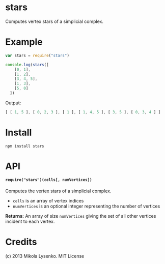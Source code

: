 stars
=====
Computes vertex stars of a simplicial complex.

# Example

```javascript
var stars = require("stars")

console.log(stars([
    [0, 1],
    [1, 2],
    [3, 4, 5],
    [1, 3],
    [5, 0]
  ])
```

Output:

```javascript
[ [ 1, 5 ], [ 0, 2, 3 ], [ 1 ], [ 1, 4, 5 ], [ 3, 5 ], [ 0, 3, 4 ] ]
```

# Install

```
npm install stars
```

# API

#### `require("stars")(cells[, numVertices])`
Computes the vertex stars of a simplicial complex.

* `cells` is an array of vertex indices
* `numVertices` is an optional integer representing the number of vertices

**Returns:** An array of size `numVertices` giving the set of all other vertices incident to each vertex.

Credits
=======
(c) 2013 Mikola Lysenko. MIT License